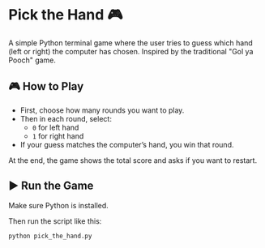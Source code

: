 # Pick the Hand 🎮

A simple Python terminal game where the user tries to guess which hand (left or right) the computer has chosen. Inspired by the traditional "Gol ya Pooch" game.

## 🎮 How to Play

- First, choose how many rounds you want to play.
- Then in each round, select:
  - `0` for left hand
  - `1` for right hand
- If your guess matches the computer’s hand, you win that round.

At the end, the game shows the total score and asks if you want to restart.

## ▶️ Run the Game

Make sure Python is installed.

Then run the script like this:

```bash
python pick_the_hand.py
